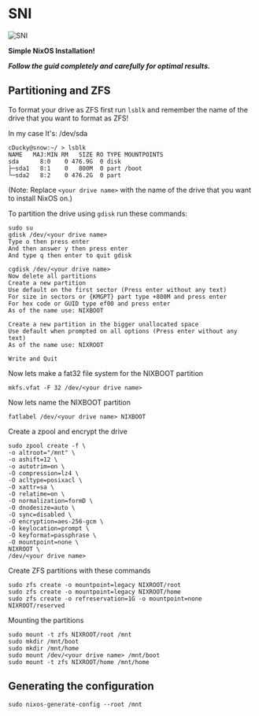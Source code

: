 # SNI
![SNI](https://user-images.githubusercontent.com/105547581/180649454-81f27742-a4cb-4320-8757-d7969c27de3a.png)

**Simple NixOS Installation!** 
                                       


***Follow the guid completely and carefully for optimal results.***

**Partitioning and ZFS**
------------------------
To format your drive as ZFS first run `lsblk` and remember the name of the drive that you want to format as ZFS!

In my case It's: /dev/sda 
```
cDucky@snow:~/ > lsblk
NAME   MAJ:MIN RM   SIZE RO TYPE MOUNTPOINTS
sda      8:0    0 476.9G  0 disk
├─sda1   8:1    0   800M  0 part /boot
└─sda2   8:2    0 476.2G  0 part
```
(Note: Replace `<your drive name>` with the name of the drive that you want to install NixOS on.)

To partition the drive using `gdisk` run these commands: 
```
sudo su
gdisk /dev/<your drive name>
Type o then press enter
And then answer y then press enter
And type q then enter to quit gdisk

cgdisk /dev/<your drive name>
Now delete all partitions
Create a new partition
Use default on the first sector (Press enter without any text)
For size in sectors or {KMGPT} part type +800M and press enter
For hex code or GUID type ef00 and press enter
As of the name use: NIXBOOT

Create a new partition in the bigger unallocated space
Use default when prompted on all options (Press enter without any text)
As of the name use: NIXROOT

Write and Quit
```

Now lets make a fat32 file system for the NIXBOOT partition
```
mkfs.vfat -F 32 /dev/<your drive name>
```
Now lets name the NIXBOOT partition
```
fatlabel /dev/<your drive name> NIXBOOT
```

Create a zpool and encrypt the drive
```
sudo zpool create -f \
-o altroot="/mnt" \
-o ashift=12 \
-o autotrim=on \
-O compression=lz4 \
-O acltype=posixacl \
-O xattr=sa \
-O relatime=on \
-O normalization=formD \
-O dnodesize=auto \
-O sync=disabled \
-O encryption=aes-256-gcm \
-O keylocation=prompt \
-O keyformat=passphrase \
-O mountpoint=none \
NIXROOT \
/dev/<your drive name>
```
  
Create ZFS partitions with these commands
```
sudo zfs create -o mountpoint=legacy NIXROOT/root
sudo zfs create -o mountpoint=legacy NIXROOT/home
sudo zfs create -o refreservation=1G -o mountpoint=none NIXROOT/reserved
```
  
Mounting the partitions
```
sudo mount -t zfs NIXROOT/root /mnt
sudo mkdir /mnt/boot
sudo mkdir /mnt/home
sudo mount /dev/<your drive name> /mnt/boot
sudo mount -t zfs NIXROOT/home /mnt/home
```
  
Generating the configuration
----------------------------
```
sudo nixos-generate-config --root /mnt
```

